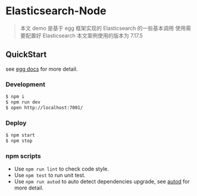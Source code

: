 # Elasticsearch-Node
> 本文 demo 是基于 egg 框架实现的 Elasticsearch 的一些基本调用
使用需要配置好 Elasticsearch 本文案例使用的版本为 7.17.5


## QuickStart

<!-- add docs here for user -->

see [egg docs][egg] for more detail.

### Development

```bash
$ npm i
$ npm run dev
$ open http://localhost:7001/
```

### Deploy

```bash
$ npm start
$ npm stop
```

### npm scripts

- Use `npm run lint` to check code style.
- Use `npm test` to run unit test.
- Use `npm run autod` to auto detect dependencies upgrade, see [autod](https://www.npmjs.com/package/autod) for more detail.


[egg]: https://eggjs.org